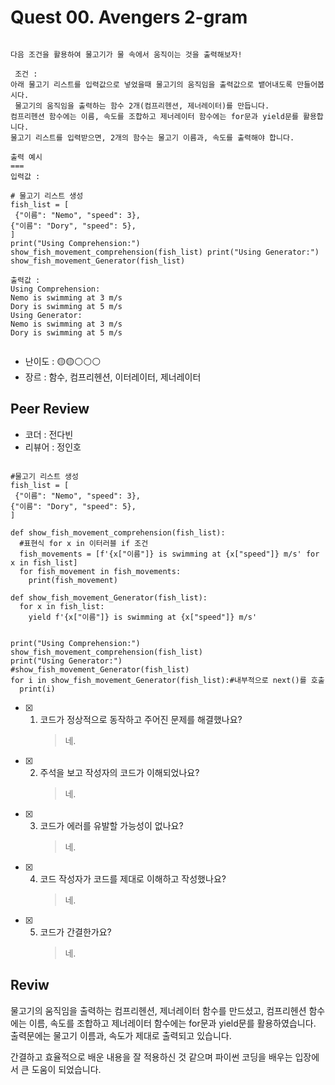 # Quest 00. Avengers 2-gram

```

다음 조건을 활용하여 물고기가 물 속에서 움직이는 것을 출력해보자!

 조건 :
아래 물고기 리스트를 입력값으로 넣었을때 물고기의 움직임을 출력값으로 뱉어내도록 만들어봅시다.
 물고기의 움직임을 출력하는 함수 2개(컴프리헨션, 제너레이터)를 만듭니다.
컴프리헨션 함수에는 이름, 속도를 조합하고 제너레이터 함수에는 for문과 yield문를 활용합니다.
물고기 리스트를 입력받으면, 2개의 함수는 물고기 이름과, 속도를 출력해야 합니다.

출력 예시
===
입력값 :

# 물고기 리스트 생성
fish_list = [
 {"이름": "Nemo", "speed": 3},
{"이름": "Dory", "speed": 5},
]
print("Using Comprehension:") show_fish_movement_comprehension(fish_list) print("Using Generator:") show_fish_movement_Generator(fish_list)

출력값 :
Using Comprehension:
Nemo is swimming at 3 m/s
Dory is swimming at 5 m/s
Using Generator:
Nemo is swimming at 3 m/s
Dory is swimming at 5 m/s


```

- 난이도 : 🟡🟡⚪⚪⚪
- 장르 : 함수, 컴프리헨션, 이터레이터, 제너레이터

## Peer Review

- 코더 : 전다빈
- 리뷰어 : 정인호

```

#물고기 리스트 생성
fish_list = [
 {"이름": "Nemo", "speed": 3},
{"이름": "Dory", "speed": 5},
]

def show_fish_movement_comprehension(fish_list):
  #표현식 for x in 이터러블 if 조건
  fish_movements = [f'{x["이름"]} is swimming at {x["speed"]} m/s' for x in fish_list]
  for fish_movement in fish_movements:
    print(fish_movement)

def show_fish_movement_Generator(fish_list):
  for x in fish_list:
    yield f'{x["이름"]} is swimming at {x["speed"]} m/s'


print("Using Comprehension:")
show_fish_movement_comprehension(fish_list)
print("Using Generator:")
#show_fish_movement_Generator(fish_list)
for i in show_fish_movement_Generator(fish_list):#내부적으로 next()를 호출
  print(i)

```

- [x] 1. 코드가 정상적으로 동작하고 주어진 문제를 해결했나요?
     > 네.

- [x] 2. 주석을 보고 작성자의 코드가 이해되었나요?
     > 네.

- [x] 3. 코드가 에러를 유발할 가능성이 없나요?
     > 네.

- [x] 4. 코드 작성자가 코드를 제대로 이해하고 작성했나요?
     > 네.

- [x] 5. 코드가 간결한가요?
     > 네.

## Reviw

물고기의 움직임을 출력하는 컴프리헨션, 제너레이터 함수를 만드셨고,
컴프리헨션 함수에는 이름, 속도를 조합하고 제너레이터 함수에는 for문과 yield문를 활용하였습니다. 출력문에는 물고기 이름과, 속도가 제대로 출력되고 있습니다.

간결하고 효율적으로 배운 내용을 잘 적용하신 것 같으며 파이썬 코딩을 배우는 입장에서 큰 도움이 되었습니다.

